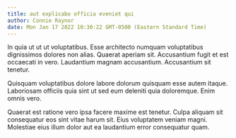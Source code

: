 ```yaml
---
title: aut explicabo officia eveniet qui
author: Connie Raynor
date: Mon Jan 17 2022 10:30:22 GMT-0500 (Eastern Standard Time)
---
```

In quia ut ut ut voluptatibus. Esse architecto numquam voluptatibus dignissimos dolores non alias. Quaerat aperiam sit. Accusantium fugit et est occaecati in vero. Laudantium magnam accusantium. Accusantium sit tenetur.

 Quisquam voluptatibus dolore labore dolorum quisquam esse autem itaque. Laboriosam officiis quia sint ut sed eum deleniti quia doloremque. Enim omnis vero.

 Quaerat est ratione vero ipsa facere maxime est tenetur. Culpa aliquam sit consequatur eos sint vitae harum sit. Eius voluptatem veniam magni. Molestiae eius illum dolor aut ea laudantium error consequatur quam.